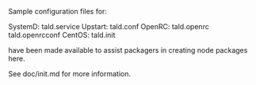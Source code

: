 Sample configuration files for:

SystemD: tald.service
Upstart: tald.conf
OpenRC:  tald.openrc
         tald.openrcconf
CentOS:  tald.init

have been made available to assist packagers in creating node packages here.

See doc/init.md for more information.
